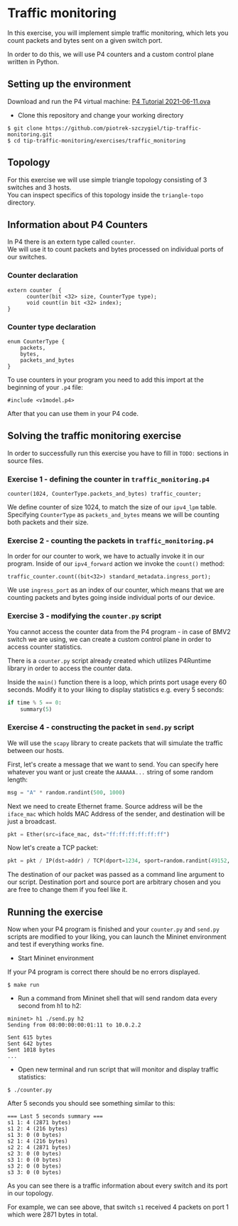 # Traffic monitoring
In this exercise, you will implement simple traffic monitoring, which lets you count
packets and bytes sent on a given switch port.

In order to do this, we will use P4 counters and a custom control plane written in Python.

## Setting up the environment
Download and run the P4 virtual machine: [P4 Tutorial 2021-06-11.ova](https://drive.google.com/file/d/156lOZxDUAzKV4jL_ROimuxwkubp80R1z)

- Clone this repository and change your working directory
```
$ git clone https://github.com/piotrek-szczygiel/tip-traffic-monitoring.git
$ cd tip-traffic-monitoring/exercises/traffic_monitoring
```

## Topology

For this exercise we will use simple triangle topology consisting of 3 switches and 3 hosts.  
You can inspect specifics of this topology inside the `triangle-topo` directory.

## Information about P4 Counters
In P4 there is an extern type called `counter`.  
We will use it to count packets and bytes processed on individual ports of our switches.

### Counter declaration
```P4
extern counter  {
      counter(bit <32> size, CounterType type);
      void count(in bit <32> index);
}
```
### Counter type declaration
```P4
enum CounterType {
    packets,
    bytes,
    packets_and_bytes
}
```

To use counters in your program you need to add this import at the beginning of your `.p4` file:
```P4
#include <v1model.p4>
```
After that you can use them in your P4 code.

## Solving the traffic monitoring exercise

In order to successfully run this exercise you have to fill in `TODO:` sections in source files.


### Exercise 1 - defining the counter in `traffic_monitoring.p4`

```P4
counter(1024, CounterType.packets_and_bytes) traffic_counter;
```

We define counter of size 1024, to match the size of our `ipv4_lpm` table.
Specifying `CounterType` as `packets_and_bytes` means we will be counting both packets and their size.

### Exercise 2 - counting the packets in `traffic_monitoring.p4`

In order for our counter to work, we have to actually invoke it in our program.
Inside of our `ipv4_forward` action we invoke the `count()` method:

```P4
traffic_counter.count((bit<32>) standard_metadata.ingress_port);
```

We use `ingress_port` as an index of our counter, which means that we are counting
packets and bytes going inside individual ports of our device.

### Exercise 3 - modifying the `counter.py` script

You cannot access the counter data from the P4 program - in case of BMV2 switch we are using,
we can create a custom control plane in order to access counter statistics.

There is a `counter.py` script already created which utilizes P4Runtime library in order
to access the counter data.

Inside the `main()` function there is a loop, which prints port usage every 60 seconds.
Modify it to your liking to display statistics e.g. every 5 seconds:

```python
if time % 5 == 0:
    summary(5)
```

### Exercise 4 - constructing the packet in `send.py` script

We will use the `scapy` library to create packets that will simulate the traffic between our hosts.

First, let's create a message that we want to send. You can specify here whatever you want
or just create the `AAAAAA...` string of some random length:

```python
msg = "A" * random.randint(500, 1000)
```

Next we need to create Ethernet frame. Source address will be the `iface_mac` which
holds MAC Address of the sender, and destination will be just a broadcast.

```python
pkt = Ether(src=iface_mac, dst="ff:ff:ff:ff:ff:ff")
```

Now let's create a TCP packet:

```python
pkt = pkt / IP(dst=addr) / TCP(dport=1234, sport=random.randint(49152, 65535)) / msg
```

The destination of our packet was passed as a command line argument to our script.
Destination port and source port are arbitrary chosen and you are free to change them
if you feel like it.

## Running the exercise

Now when your P4 program is finished and your `counter.py` and `send.py` scripts
are modified to your liking, you can launch the Mininet environment
and test if everything works fine.

- Start Mininet environment

If your P4 program is correct there should be no errors displayed.
```
$ make run
```

- Run a command from Mininet shell that will send random data every second from h1 to h2:
```
mininet> h1 ./send.py h2
Sending from 08:00:00:00:01:11 to 10.0.2.2

Sent 615 bytes
Sent 642 bytes
Sent 1018 bytes
...
```

- Open new terminal and run script that will monitor and display traffic statistics:
```
$ ./counter.py
```

After 5 seconds you should see something similar to this:

```
=== Last 5 seconds summary ===
s1 1: 4 (2871 bytes)
s1 2: 4 (216 bytes)
s1 3: 0 (0 bytes)
s2 1: 4 (216 bytes)
s2 2: 4 (2871 bytes)
s2 3: 0 (0 bytes)
s3 1: 0 (0 bytes)
s3 2: 0 (0 bytes)
s3 3: 0 (0 bytes)
```

As you can see there is a traffic information about every switch and its port in our topology.

For example, we can see above, that switch `s1` received 4 packets on port 1 which were 2871 bytes in total.
